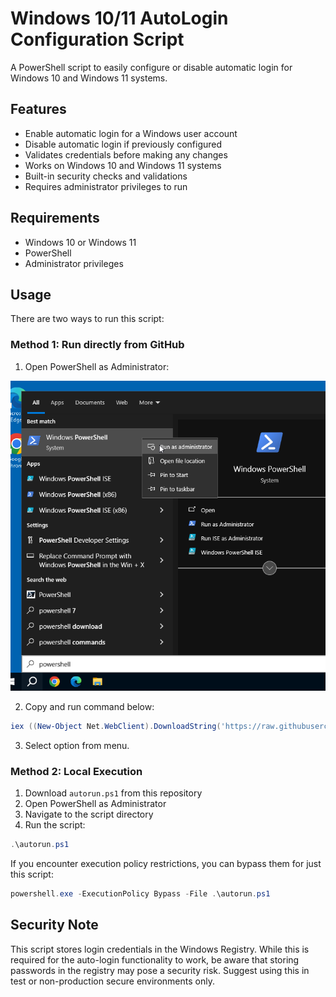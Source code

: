 # Windows 10/11 AutoLogin Configuration Script

A PowerShell script to easily configure or disable automatic login for Windows 10 and Windows 11 systems.

## Features

- Enable automatic login for a Windows user account
- Disable automatic login if previously configured
- Validates credentials before making any changes
- Works on Windows 10 and Windows 11 systems
- Built-in security checks and validations
- Requires administrator privileges to run

## Requirements

- Windows 10 or Windows 11
- PowerShell
- Administrator privileges

## Usage

There are two ways to run this script:

### Method 1: Run directly from GitHub

1. Open PowerShell as Administrator:

![powershelladmin](powershell.png)  

2. Copy and run command below: 

```powershell
iex ((New-Object Net.WebClient).DownloadString('https://raw.githubusercontent.com/bradsec/winautologin/refs/heads/main/autologin.ps1'))
```

3. Select option from menu.


### Method 2: Local Execution

1. Download `autorun.ps1` from this repository
2. Open PowerShell as Administrator
3. Navigate to the script directory
4. Run the script:

```powershell
.\autorun.ps1
```

If you encounter execution policy restrictions, you can bypass them for just this script:

```powershell
powershell.exe -ExecutionPolicy Bypass -File .\autorun.ps1
```

## Security Note
This script stores login credentials in the Windows Registry. While this is required for the auto-login functionality to work, be aware that storing passwords in the registry may pose a security risk. Suggest using this in test or non-production secure environments only.